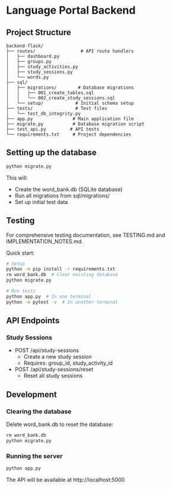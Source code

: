 # Language Portal Backend

## Project Structure
```
backend-flask/
├── routes/                 # API route handlers
│   ├── dashboard.py
│   ├── groups.py
│   ├── study_activities.py
│   ├── study_sessions.py
│   └── words.py
├── sql/
│   ├── migrations/        # Database migrations
│   │   ├── 001_create_tables.sql
│   │   └── 002_create_study_sessions.sql
│   └── setup/            # Initial schema setup
├── tests/                # Test files
│   └── test_db_integrity.py
├── app.py               # Main application file
├── migrate.py           # Database migration script
├── test_api.py         # API tests
└── requirements.txt     # Project dependencies
```

## Setting up the database

```sh
python migrate.py
```

This will:
- Create the word_bank.db (SQLite database)
- Run all migrations from sql/migrations/
- Set up initial test data

## Testing
For comprehensive testing documentation, see TESTING.md and IMPLEMENTATION_NOTES.md.

Quick start:
```bash
# Setup
python -m pip install -r requirements.txt
rm word_bank.db  # Clear existing database
python migrate.py

# Run tests
python app.py  # In one terminal
python -m pytest -v  # In another terminal
```

## API Endpoints

### Study Sessions
- POST /api/study-sessions
  - Create a new study session
  - Requires: group_id, study_activity_id
- POST /api/study-sessions/reset
  - Reset all study sessions

## Development

### Clearing the database
Delete word_bank.db to reset the database:
```sh
rm word_bank.db
python migrate.py
```

### Running the server
```sh
python app.py
```
The API will be available at http://localhost:5000
